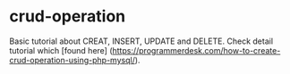 # crud-operation
Basic tutorial about CREAT, INSERT, UPDATE and DELETE.
Check detail tutorial which [found here] (https://programmerdesk.com/how-to-create-crud-operation-using-php-mysql/).


